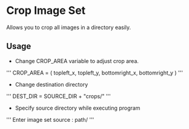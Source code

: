 # Crop Image Set

Allows you to crop all images in a directory easily.

## Usage

- Change CROP_AREA variable to adjust crop area.

'''
CROP_AREA = ( topleft_x, topleft_y, bottomright_x, bottomright_y )
'''

- Change destination directory

'''
DEST_DIR = SOURCE_DIR + "crops/"
'''

- Specify source directory while executing program

'''
Enter image set source : path/
'''
